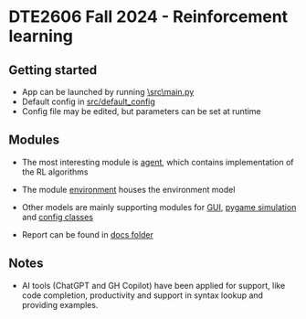 # DTE2606 Fall 2024 - Reinforcement learning

## Getting started

- App can be launched by running [\src\main.py](src/main.py)
- Default config in [src/default_config](src/default_config.py)
- Config file may be edited, but parameters can be set at runtime

## Modules

- The most interesting module is [agent](src/agent/), which contains implementation of the RL algorithms
- The module [environment](src/environment/) houses the environment model
- Other models are mainly supporting modules for [GUI](src/gui), [pygame simulation](src/simulation/) and [config classes](src/config/)

- Report can be found in [docs folder](/docs/report/dte2606-fa24-graded1-bfl.pdf)

## Notes

- AI tools (ChatGPT and GH Copilot) have been applied for support, like code completion, productivity and support in syntax lookup and providing examples.
